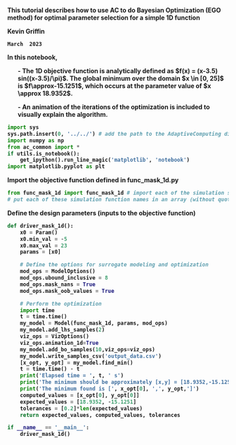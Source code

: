 <div class="jumbotron text-left"><b>
    
This tutorial describes how to use AC to do Bayesian Optimization (EGO method) for optimal parameter selection for a simple 1D function
<div>
    
Kevin Griffin
    
    March  2023

<div class="alert alert-info fade in" id="d110">
<p>In this notebook, </p>
<ol> - The 1D objective function is analytically defined as $f(x) = (x-3.5) sin((x-3.5)/\pi)$. The global minimum over the domain $x \in [0, 25]$ is $f\approx-15.1251$, which occurs at the parameter value of $x \approx 18.9352$. </ol>
<ol> - An animation of the iterations of the optimization is included to visually explain the algorithm.</ol>
</div>

```python
import sys
sys.path.insert(0, '../../') # add the path to the AdaptiveComputing directory
import numpy as np
from ac_common import *
if utils.is_notebook():
    get_ipython().run_line_magic('matplotlib', 'notebook')
import matplotlib.pyplot as plt
```


Import the objective function defined in func_mask_1d.py


```python
from func_mask_1d import func_mask_1d # import each of the simulation scripts
# put each of these simulation function names in an array (without quotes). The first one is treated as the ground truth for UQ
```

Define the design parameters (inputs to the objective function)

```python
def driver_mask_1d():
    x0 = Param()
    x0.min_val = -5
    x0.max_val = 23
    params = [x0]

    # Define the options for surrogate modeling and optimization
    mod_ops = ModelOptions()
    mod_ops.ubound_inclusive = 8
    mod_ops.mask_nans = True
    mod_ops.mask_oob_values = True

    # Perform the optimization
    import time
    t = time.time()
    my_model = Model(func_mask_1d, params, mod_ops)
    my_model.add_lhs_samples(2)
    viz_ops = VizOptions()
    viz_ops.animation_1d=True
    my_model.add_bo_samples(10,viz_ops=viz_ops)
    my_model.write_samples_csv('output_data.csv')
    [x_opt, y_opt] = my_model.find_min()
    t = time.time() - t
    print('Elapsed time = ', t, ' s')
    print('The minimum should be approximately [x,y] = [18.9352,-15.1251]')
    print('The minimum found is [', x_opt[0], ',', y_opt,']')
    computed_values = [x_opt[0], y_opt[0]]
    expected_values = [18.9352, -15.1251]
    tolerances = [0.2]*len(expected_values)
    return expected_values, computed_values, tolerances
```

```python
if __name__ == '__main__':
    driver_mask_1d()
```
